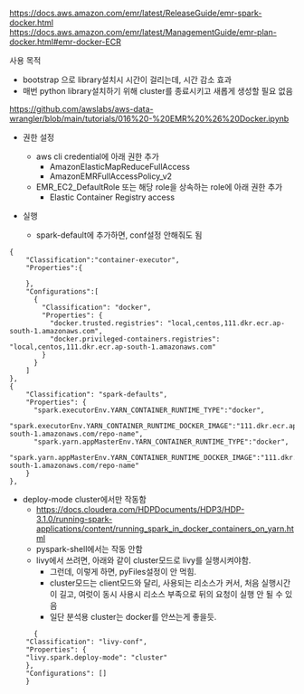https://docs.aws.amazon.com/emr/latest/ReleaseGuide/emr-spark-docker.html
https://docs.aws.amazon.com/emr/latest/ManagementGuide/emr-plan-docker.html#emr-docker-ECR

사용 목적
- bootstrap 으로 library설치시 시간이 걸리는데, 시간 감소 효과
- 매번 python library설치하기 위해 cluster를 종료시키고 새롭게 생성할 필요 없음


https://github.com/awslabs/aws-data-wrangler/blob/main/tutorials/016%20-%20EMR%20%26%20Docker.ipynb

- 권한 설정
    - aws cli credential에 아래 권한 추가
        - AmazonElasticMapReduceFullAccess
        - AmazonEMRFullAccessPolicy_v2
    - EMR_EC2_DefaultRole 또는 해당 role을 상속하는 role에 아래 권한 추가
        - Elastic Container Registry access


- 실행
  - spark-default에 추가하면, conf설정 안해줘도 됨
```shell
{
    "Classification":"container-executor",
    "Properties":{

    },
    "Configurations":[
      {
        "Classification": "docker",
        "Properties": {
          "docker.trusted.registries": "local,centos,111.dkr.ecr.ap-south-1.amazonaws.com",
          "docker.privileged-containers.registries": "local,centos,111.dkr.ecr.ap-south-1.amazonaws.com"
        }
      }
    ]
},
{
    "Classification": "spark-defaults",
    "Properties": {
      "spark.executorEnv.YARN_CONTAINER_RUNTIME_TYPE":"docker",
      "spark.executorEnv.YARN_CONTAINER_RUNTIME_DOCKER_IMAGE":"111.dkr.ecr.ap-south-1.amazonaws.com/repo-name",
      "spark.yarn.appMasterEnv.YARN_CONTAINER_RUNTIME_TYPE":"docker",
      "spark.yarn.appMasterEnv.YARN_CONTAINER_RUNTIME_DOCKER_IMAGE":"111.dkr.ecr.ap-south-1.amazonaws.com/repo-name"
    }
},

```
  - deploy-mode cluster에서만 작동함
    - https://docs.cloudera.com/HDPDocuments/HDP3/HDP-3.1.0/running-spark-applications/content/running_spark_in_docker_containers_on_yarn.html
    - pyspark-shell에서는 작동 안함
    - livy에서 쓰려면, 아래와 같이 cluster모드로 livy를 실행시켜야함. 
      - 그런데, 이렇게 하면, pyFiles설정이 안 먹힘.
      - cluster모드는 client모드와 달리, 사용되는 리소스가 커서, 처음 실행시간이 길고, 여럿이 동시 사용시 리소스 부족으로 뒤의 요청이 실행 안 될 수 있음
      - 일단 분석용 cluster는 docker를 안쓰는게 좋을듯.
```
      {
    "Classification": "livy-conf",
    "Properties": {
    "livy.spark.deploy-mode": "cluster"
    },
    "Configurations": []
    }
```